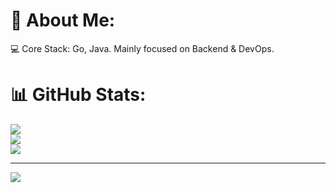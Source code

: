 # 💫 About Me:
💻 Core Stack: Go, Java. Mainly focused on Backend & DevOps.

# 📊 GitHub Stats:
![](https://github-readme-stats.vercel.app/api?username=9anchik&theme=github_dark_dimmed&hide_border=false&include_all_commits=false&count_private=false)<br/>
![](https://nirzak-streak-stats.vercel.app/?user=9anchik&theme=github_dark_dimmed&hide_border=false)<br/>
![](https://github-readme-stats.vercel.app/api/top-langs/?username=9anchik&theme=github_dark_dimmed&hide_border=false&include_all_commits=false&count_private=false&layout=compact)

---
[![](https://visitcount.itsvg.in/api?id=9anchik&icon=0&color=0)](https://visitcount.itsvg.in)
